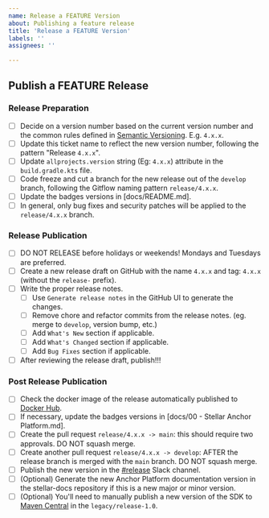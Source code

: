 ```yaml
---
name: Release a FEATURE Version
about: Publishing a feature release
title: 'Release a FEATURE Version'
labels: ''
assignees: ''

---
```

<!-- Please Follow this checklist before making your release. Thanks! -->

## Publish a FEATURE Release
### Release Preparation
- [ ] Decide on a version number based on the current version number and the common rules defined in [Semantic Versioning](https://semver.org). E.g. `4.x.x`.
- [ ] Update this ticket name to reflect the new version number, following the pattern "Release `4.x.x`".
- [ ] Update `allprojects.version` string (Eg: `4.x.x`) attribute in the `build.gradle.kts` file.
- [ ] Code freeze and cut a branch for the new release out of the `develop` branch, following the Gitflow naming pattern `release/4.x.x`.
- [ ] Update the badges versions in [docs/README.md].
- [ ] In general, only bug fixes and security patches will be applied to the `release/4.x.x` branch.
### Release Publication
- [ ] DO NOT RELEASE before holidays or weekends! Mondays and Tuesdays are preferred.
- [ ] Create a new release draft on GitHub with the name `4.x.x` and tag: `4.x.x` (without the `release-` prefix).
- [ ] Write the proper release notes.
  - [ ] Use `Generate release notes` in the GitHub UI to generate the changes.
  - [ ] Remove chore and refactor commits from the release notes. (eg. merge to `develop`, version bump, etc.)
  - [ ] Add `What's New` section if applicable.
  - [ ] Add `What's Changed` section if applicable.
  - [ ] Add `Bug Fixes` section if applicable.
- [ ] After reviewing the release draft, publish!!!
### Post Release Publication
- [ ] Check the docker image of the release automatically published to [Docker Hub](https://hub.docker.com/r/stellar/anchor-platform).
- [ ] If necessary, update the badges versions in [docs/00 - Stellar Anchor Platform.md].
- [ ] Create the pull request `release/4.x.x -> main`: this should require two approvals. DO NOT squash merge.
- [ ] Create another pull request `release/4.x.x -> develop`: AFTER the release branch is merged with the `main` branch. DO NOT squash merge.
- [ ] Publish the new version in the [#release](https://stellarfoundation.slack.com/archives/C04ECVCV162) Slack channel.
- [ ] (Optional) Generate the new Anchor Platform documentation version in the stellar-docs repository if this is a new major or minor version.
- [ ] (Optional) You'll need to manually publish a new version of the SDK to [Maven Central](https://search.maven.org/search?q=g:org.stellar.anchor-sdk) in the `legacy/release-1.0`.
